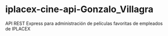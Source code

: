 # iplacex-cine-api-Gonzalo_Villagra

API REST Express para administración de películas favoritas de empleados de IPLACEX
